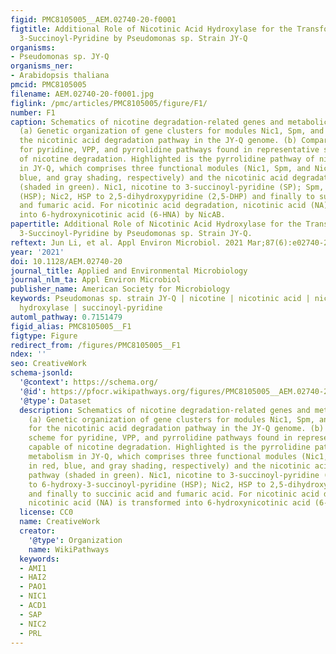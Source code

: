 ```yaml
---
figid: PMC8105005__AEM.02740-20-f0001
figtitle: Additional Role of Nicotinic Acid Hydroxylase for the Transformation of
  3-Succinoyl-Pyridine by Pseudomonas sp. Strain JY-Q
organisms:
- Pseudomonas sp. JY-Q
organisms_ner:
- Arabidopsis thaliana
pmcid: PMC8105005
filename: AEM.02740-20-f0001.jpg
figlink: /pmc/articles/PMC8105005/figure/F1/
number: F1
caption: Schematics of nicotine degradation-related genes and metabolic pathways.
  (a) Genetic organization of gene clusters for modules Nic1, Spm, and Nic2 and for
  the nicotinic acid degradation pathway in the JY-Q genome. (b) Comparative scheme
  for pyridine, VPP, and pyrrolidine pathways found in representative strains capable
  of nicotine degradation. Highlighted is the pyrrolidine pathway of nicotine metabolism
  in JY-Q, which comprises three functional modules (Nic1, Spm, and Nic2, in red,
  blue, and gray shading, respectively) and the nicotinic acid degradation pathway
  (shaded in green). Nic1, nicotine to 3-succinoyl-pyridine (SP); Spm, SP to 6-hydroxy-3-succinoyl-pyridine
  (HSP); Nic2, HSP to 2,5-dihydroxypyridine (2,5-DHP) and finally to succinic acid
  and fumaric acid. For nicotinic acid degradation, nicotinic acid (NA) is transformed
  into 6-hydroxynicotinic acid (6-HNA) by NicAB.
papertitle: Additional Role of Nicotinic Acid Hydroxylase for the Transformation of
  3-Succinoyl-Pyridine by Pseudomonas sp. Strain JY-Q.
reftext: Jun Li, et al. Appl Environ Microbiol. 2021 Mar;87(6):e02740-20.
year: '2021'
doi: 10.1128/AEM.02740-20
journal_title: Applied and Environmental Microbiology
journal_nlm_ta: Appl Environ Microbiol
publisher_name: American Society for Microbiology
keywords: Pseudomonas sp. strain JY-Q | nicotine | nicotinic acid | nicotinic acid
  hydroxylase | succinoyl-pyridine
automl_pathway: 0.7151479
figid_alias: PMC8105005__F1
figtype: Figure
redirect_from: /figures/PMC8105005__F1
ndex: ''
seo: CreativeWork
schema-jsonld:
  '@context': https://schema.org/
  '@id': https://pfocr.wikipathways.org/figures/PMC8105005__AEM.02740-20-f0001.html
  '@type': Dataset
  description: Schematics of nicotine degradation-related genes and metabolic pathways.
    (a) Genetic organization of gene clusters for modules Nic1, Spm, and Nic2 and
    for the nicotinic acid degradation pathway in the JY-Q genome. (b) Comparative
    scheme for pyridine, VPP, and pyrrolidine pathways found in representative strains
    capable of nicotine degradation. Highlighted is the pyrrolidine pathway of nicotine
    metabolism in JY-Q, which comprises three functional modules (Nic1, Spm, and Nic2,
    in red, blue, and gray shading, respectively) and the nicotinic acid degradation
    pathway (shaded in green). Nic1, nicotine to 3-succinoyl-pyridine (SP); Spm, SP
    to 6-hydroxy-3-succinoyl-pyridine (HSP); Nic2, HSP to 2,5-dihydroxypyridine (2,5-DHP)
    and finally to succinic acid and fumaric acid. For nicotinic acid degradation,
    nicotinic acid (NA) is transformed into 6-hydroxynicotinic acid (6-HNA) by NicAB.
  license: CC0
  name: CreativeWork
  creator:
    '@type': Organization
    name: WikiPathways
  keywords:
  - AMI1
  - HAI2
  - PAO1
  - NIC1
  - ACD1
  - SAP
  - NIC2
  - PRL
---
```

